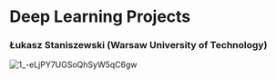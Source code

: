 # Deep Learning Projects
### Łukasz Staniszewski (Warsaw University of Technology)

![1_-eLjPY7UGSoQhSyW5qC6gw](https://user-images.githubusercontent.com/59453698/136709614-77595f1f-788e-481d-acfb-3be20f813b9e.gif)